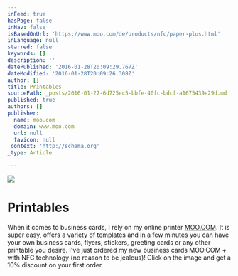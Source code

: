 ```yaml
---
inFeed: true
hasPage: false
inNav: false
isBasedOnUrl: 'https://www.moo.com/de/products/nfc/paper-plus.html'
inLanguage: null
starred: false
keywords: []
description: ''
datePublished: '2016-01-28T20:09:29.767Z'
dateModified: '2016-01-28T20:09:26.308Z'
author: []
title: Printables
sourcePath: _posts/2016-01-27-6d725ec5-bbfe-40fc-bdcf-a1675439e29d.md
published: true
authors: []
publisher:
  name: moo.com
  domain: www.moo.com
  url: null
  favicon: null
_context: 'http://schema.org'
_type: Article

---
```

![](https://s3-us-west-2.amazonaws.com/the-grid-img/p/7d4b71abf5ef59ac5b6b519992973bf54b274ec6.gif)

# Printables

When it comes to business cards, I rely on my online printer [MOO.COM][0].
It is super easy, offers a variety of templates and in a few minutes you can have your own business cards, flyers, stickers, greeting cards or any other printable you desire. I've just ordered my new business cards MOO.COM + with NFC technology (no reason to be jealous)! Click on the image and get a 10% discount on your first order.

[0]: https://www.moo.com/share/yqkbxh